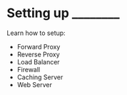 # Setting up ________

Learn how to setup:

- Forward Proxy
- Reverse Proxy
- Load Balancer
- Firewall
- Caching Server
- Web Server
